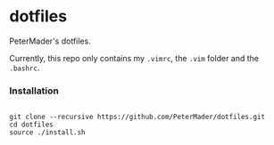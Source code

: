 # dotfiles

PeterMader's dotfiles.

Currently, this repo only contains my `.vimrc`, the `.vim` folder and the
`.bashrc`.

### Installation

```shell

git clone --recursive https://github.com/PeterMader/dotfiles.git
cd dotfiles
source ./install.sh

```

